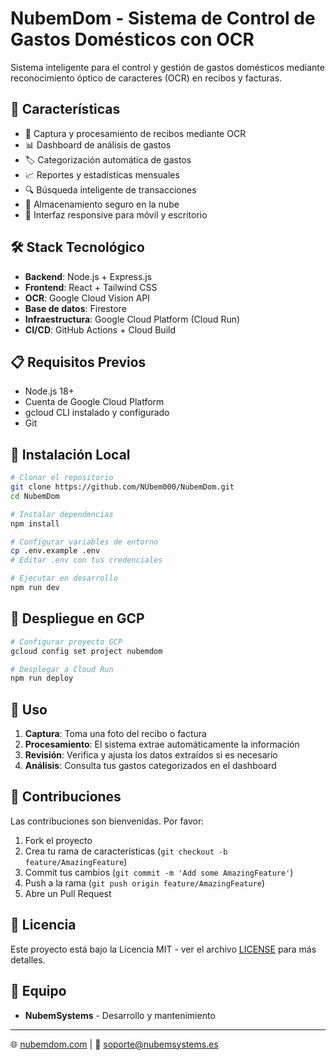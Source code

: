 # NubemDom - Sistema de Control de Gastos Domésticos con OCR

Sistema inteligente para el control y gestión de gastos domésticos mediante reconocimiento óptico de caracteres (OCR) en recibos y facturas.

## 🚀 Características

- 📸 Captura y procesamiento de recibos mediante OCR
- 📊 Dashboard de análisis de gastos
- 🏷️ Categorización automática de gastos
- 📈 Reportes y estadísticas mensuales
- 🔍 Búsqueda inteligente de transacciones
- 💾 Almacenamiento seguro en la nube
- 📱 Interfaz responsive para móvil y escritorio

## 🛠️ Stack Tecnológico

- **Backend**: Node.js + Express.js
- **Frontend**: React + Tailwind CSS
- **OCR**: Google Cloud Vision API
- **Base de datos**: Firestore
- **Infraestructura**: Google Cloud Platform (Cloud Run)
- **CI/CD**: GitHub Actions + Cloud Build

## 📋 Requisitos Previos

- Node.js 18+
- Cuenta de Google Cloud Platform
- gcloud CLI instalado y configurado
- Git

## 🔧 Instalación Local

```bash
# Clonar el repositorio
git clone https://github.com/NUbem000/NubemDom.git
cd NubemDom

# Instalar dependencias
npm install

# Configurar variables de entorno
cp .env.example .env
# Editar .env con tus credenciales

# Ejecutar en desarrollo
npm run dev
```

## 🚀 Despliegue en GCP

```bash
# Configurar proyecto GCP
gcloud config set project nubemdom

# Desplegar a Cloud Run
npm run deploy
```

## 📸 Uso

1. **Captura**: Toma una foto del recibo o factura
2. **Procesamiento**: El sistema extrae automáticamente la información
3. **Revisión**: Verifica y ajusta los datos extraídos si es necesario
4. **Análisis**: Consulta tus gastos categorizados en el dashboard

## 🤝 Contribuciones

Las contribuciones son bienvenidas. Por favor:

1. Fork el proyecto
2. Crea tu rama de características (`git checkout -b feature/AmazingFeature`)
3. Commit tus cambios (`git commit -m 'Add some AmazingFeature'`)
4. Push a la rama (`git push origin feature/AmazingFeature`)
5. Abre un Pull Request

## 📄 Licencia

Este proyecto está bajo la Licencia MIT - ver el archivo [LICENSE](LICENSE) para más detalles.

## 👥 Equipo

- **NubemSystems** - Desarrollo y mantenimiento

---

🌐 [nubemdom.com](https://nubemdom.com) | 📧 soporte@nubemsystems.es